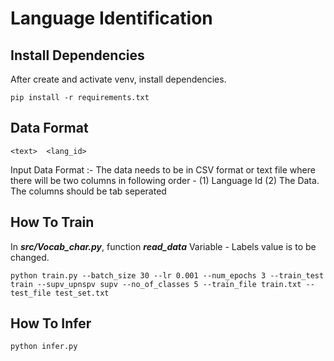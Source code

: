 # Language Identification

## Install Dependencies

After create and activate venv, install dependencies.

```
pip install -r requirements.txt
```

## Data Format
    <text>  <lang_id>
Input Data Format :- The data needs to be in CSV format or text file where there will be two columns in following order - (1) Language Id (2) The Data. The columns should be tab seperated

## How To Train


In _**src/Vocab_char.py**_, function _**read_data**_ Variable - Labels value is to be changed.

```commandline
python train.py --batch_size 30 --lr 0.001 --num_epochs 3 --train_test train --supv_upnspv supv --no_of_classes 5 --train_file train.txt --test_file test_set.txt
```

## How To Infer

```commandline
python infer.py
```

[//]: # (### Sentence)

[//]: # (![demo_image]&#40;img.png&#41;)

